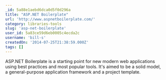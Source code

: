 ```yaml
---
_id: 5a88e1aebd6dca0d5f0d296a
title: "ASP.NET Boilerplate"
url: 'http://www.aspnetboilerplate.com/'
category: libraries-tools
slug: 'asp-net-boilerplate'
user_id: 5a83ce59d6eb0005c4ecda2c
username: 'bill-s'
createdOn: '2014-07-25T21:38:59.000Z'
tags: []
---
```


ASP.NET Boilerplate is a starting point for new modern web applications using best practices and most popular tools. It's aimed to be a solid model, a general-purpose application framework and a project template.
